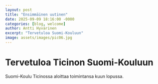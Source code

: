 ```yaml
---
layout: post
title: "Ensimmäinen uutinen"
date: 2025-09-09 18:16:00 -0000
categories: [blog, welcome]
author: Antti Hyvärinen
excerpt: "Tervetuloa Suomi-Kouluun"
image: assets/images/pic06.jpg
---
```


# Tervetuloa Ticinon Suomi-Kouluun

Suomi-Koulu Ticinossa aloittaa toimintansa kuun lopussa.


